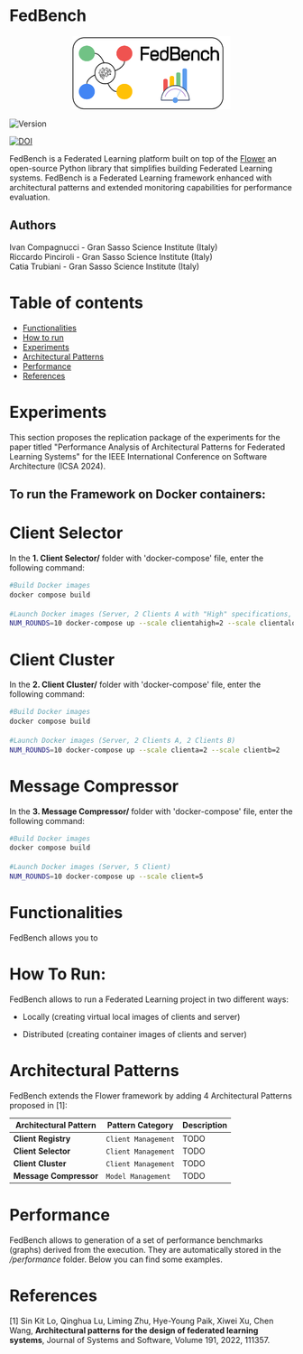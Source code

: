 # FedBench

<p align="center">
<img src="img/logoFedBench.png" width="280px" height="130px"/>
</p>

<img src="https://img.shields.io/badge/version-1.0-green" alt="Version">

[![DOI](https://zenodo.org/badge/DOI/10.5281/zenodo.12671621.svg)](https://doi.org/10.5281/zenodo.12671621)

FedBench is a Federated Learning platform built on top of the [Flower](https://github.com/adap/flower) an open-source Python library that simplifies building Federated Learning systems.
FedBench is a Federated Learning framework enhanced with architectural patterns and extended monitoring capabilities for performance evaluation.

## Authors

Ivan Compagnucci - Gran Sasso Science Institute (Italy)<br/>
Riccardo Pinciroli - Gran Sasso Science Institute (Italy)<br/>
Catia Trubiani - Gran Sasso Science Institute (Italy)

# Table of contents
<!--ts-->
   * [Functionalities](#functionalities)
   * [How to run](#how-to-run)
   * [Experiments](#experiments)
   * [Architectural Patterns](#architecturalpatterns)
   * [Performance](#performance)
   * [References](#references)
   
# Experiments

This section proposes the replication package of the experiments for the paper titled "Performance Analysis of Architectural Patterns
for Federated Learning Systems" for the IEEE International Conference on Software Architecture (ICSA 2024).

## To run the Framework on Docker containers:

# Client Selector

In the __1. Client Selector/__ folder with 'docker-compose' file, enter the following command:

```bash
#Build Docker images
docker compose build

#Launch Docker images (Server, 2 Clients A with "High" specifications, 2 Client A with "Low" specifications
NUM_ROUNDS=10 docker-compose up --scale clientahigh=2 --scale clientalow=2
```

# Client Cluster

In the __2. Client Cluster/__ folder with 'docker-compose' file, enter the following command:

```bash
#Build Docker images
docker compose build

#Launch Docker images (Server, 2 Clients A, 2 Clients B)
NUM_ROUNDS=10 docker-compose up --scale clienta=2 --scale clientb=2
```

# Message Compressor

In the __3. Message Compressor/__ folder with 'docker-compose' file, enter the following command:

```bash
#Build Docker images
docker compose build

#Launch Docker images (Server, 5 Client)
NUM_ROUNDS=10 docker-compose up --scale client=5
```

# Functionalities

FedBench allows you to 

# How To Run:

FedBench allows to run a Federated Learning project in two different ways:

- Locally (creating virtual local images of clients and server)

- Distributed (creating container images of clients and server)

# Architectural Patterns

FedBench extends the Flower framework by adding 4 Architectural Patterns proposed in [1]:

| Architectural Pattern | Pattern Category | Description |
| --- | --- | --- | 
| **Client Registry** | `Client Management` | TODO |
| **Client Selector** | `Client Management` | TODO |
| **Client Cluster** | `Client Management` | TODO |
| **Message Compressor** | `Model Management` | TODO |

# Performance

FedBench allows to generation of a set of performance benchmarks (graphs) derived from the execution.
They are automatically stored in the _/performance_ folder. Below you can find some examples.



# References

[1] Sin Kit Lo, Qinghua Lu, Liming Zhu, Hye-Young Paik, Xiwei Xu, Chen Wang,
**Architectural patterns for the design of federated learning systems**,
Journal of Systems and Software, Volume 191, 2022, 111357.
